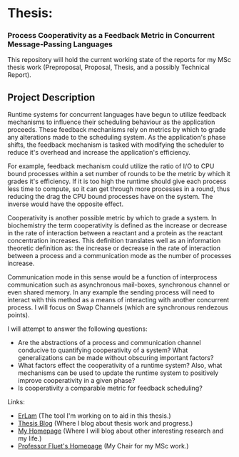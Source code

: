 # Thesis: #
### Process Cooperativity as a Feedback Metric in Concurrent Message-Passing Languages


This repository will hold the current working state of the reports for my MSc thesis
work (Preproposal, Proposal, Thesis, and a possibly Technical Report).


## Project Description ##

Runtime systems for concurrent languages have begun to utilize feedback mechanisms
to influence their scheduling behaviour as the application proceeds. These feedback
mechanisms rely on metrics by which to grade any alterations made to the scheduling
system. As the application's phase shifts, the feedback mechanism is tasked with
modifying the scheduler to reduce it's overhead and increase the application's
efficiency.

For example, feedback mechanism could utilize the ratio of I/O to CPU bound
processes within a set number of rounds to be the metric by which it grades it's
efficiency. If it is too high the runtime should give each process less time to 
compute, so it can get through more processes in a round, thus reducing the drag
the CPU bound processes have on the system. The inverse would have the opposite 
effect.

Cooperativity is another possible metric by which to grade a system. In biochemistry
the term cooperativity is defined as the increase or decrease in the rate of
interaction between a reactant and a protein as the reactant concentration increases.
This definition translates well as an information theoretic definition as: the
increase or decrease in the rate of interaction between a process and a communication
mode as the number of processes increase.

Communication mode in this sense would be a function of interprocess communication
such as asynchronous mail-boxes, synchronous channel or even shared memory. In any
example the sending process will need to interact with this method as a means of
interacting with another concurrent process. I will focus on Swap Channels (which
are synchronous rendezous points).

I will attempt to answer the following questions:
* Are the abstractions of a process and communication channel conducive to quantifying
  cooperativity of a system? What generalizations can be made without obscuring important
  factors?
* What factors effect the cooperativity of a runtime system? Also, what mechanisms can be used
  to update the runtime system to positively improve cooperativity in a given phase?
* Is cooperativity a comparable metric for feedback scheduling?

Links:
* [ErLam](https://github.com/dstar4138/erlam) (The tool I'm working on to aid in this thesis.)
* [Thesis Blog](http://cs.rit.edu/~ard4138/blog-posts) (Where I blog about thesis work and progress.)
* [My Homepage](http://dstar4138.com) (Where I will blog about other interesting research and my life.)
* [Professor Fluet's Homepage](http://cs.rit.edu/~mtf) (My Chair for my MSc work.)
